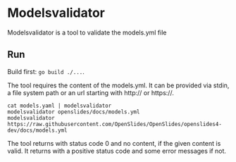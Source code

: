 # Modelsvalidator

Modelsvalidator is a tool to validate the models.yml file


## Run

Build first: `go build ./...`.

The tool requires the content of the models.yml. It can be provided via stdin, a
file system path or an url starting with http:// or https://.


```
cat models.yaml | modelsvalidator
modelsvalidator openslides/docs/models.yml
modelsvalidator https://raw.githubusercontent.com/OpenSlides/OpenSlides/openslides4-dev/docs/models.yml
```

The tool returns with status code 0 and no content, if the given content is
valid. It returns with a positive status code and some error messages if not.
